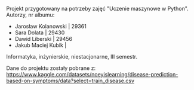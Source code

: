 Projekt przygotowany na potrzeby zajęć "Uczenie maszynowe w Python".
Autorzy, nr albumu:
- Jarosław Kolanowski  |  29361
- Sara Dolata          |  29430
- Dawid Liberski       |  29456
- Jakub Maciej Kubik   | 

Informatyka, inżynierskie, niestacjonarne, III semestr.

Dane do projektu zostały pobrane z:
https://www.kaggle.com/datasets/noeyislearning/disease-prediction-based-on-symptoms/data?select=train_disease.csv


